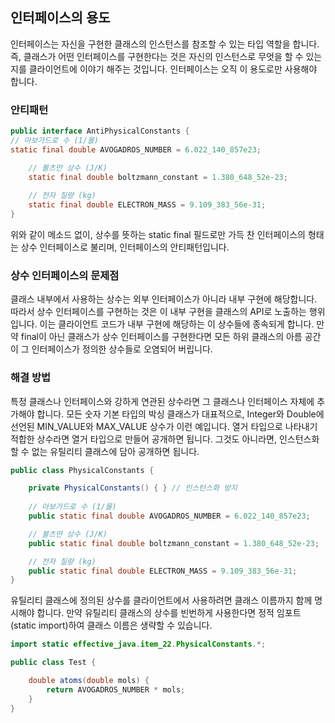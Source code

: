 ## 인터페이스의 용도
인터페이스는 자신을 구현한 클래스의 인스턴스를 참조할 수 있는 타입 역할을 합니다. 즉, 클래스가 어떤 인터페이스를 구현한다는 것은 자신의 인스턴스로 무엇을 할 수 있는지를 클라이언트에 이야기 해주는 것입니다. 인터페이스는 오직 이 용도로만 사용해야 합니다.

### 안티패턴

```java
public interface AntiPhysicalConstants {
// 아보가드로 수 (1/몰)
static final double AVOGADROS_NUMBER = 6.022_140_857e23;

    // 볼츠만 상수 (J/K)
    static final double boltzmann_constant = 1.380_648_52e-23;
    
    // 전자 질량 (kg)
    static final double ELECTRON_MASS = 9.109_383_56e-31;
}
```

위와 같이 메소드 없이, 상수를 뜻하는 static final 필드로만 가득 찬 인터페이스의 형태는 상수 인터페이스로 불리며, 인터페이스의 안티패턴입니다.

### 상수 인터페이스의 문제점
클래스 내부에서 사용하는 상수는 외부 인터페이스가 아니라 내부 구현에 해당합니다. 따라서 상수 인터페이스를 구현하는 것은 이 내부 구현을 클래스의 API로 노출하는 행위입니다. 이는 클라이언트 코드가 내부 구현에 해당하는 이 상수들에 종속되게 합니다. 만약 final이 아닌 클래스가 상수 인터페이스를 구현한다면 모든 하위 클래스의 아름 공간이 그 인터페이스가 정의한 상수들로 오염되어 버립니다.

### 해결 방법
특정 클래스나 인터페이스와 강하게 연관된 상수라면 그 클래스나 인터페이스 자체에 추가해야 합니다. 모든 숫자 기본 타입의 박싱 클래스가 대표적으로, Integer와 Double에 선언된 MIN_VALUE와 MAX_VALUE 상수가 이런 예입니다. 열거 타입으로 나타내기 적합한 상수라면 열거 타입으로 만들어 공개하면 됩니다. 그것도 아니라면, 인스턴스화할 수 없는 유틸리티 클래스에 담아 공개하면 됩니다.

```java
public class PhysicalConstants {

    private PhysicalConstants() { } // 인스턴스화 방지
    
    // 아보가드로 수 (1/몰)
    public static final double AVOGADROS_NUMBER = 6.022_140_857e23;

    // 볼츠만 상수 (J/K)
    public static final double boltzmann_constant = 1.380_648_52e-23;

    // 전자 질량 (kg)
    public static final double ELECTRON_MASS = 9.109_383_56e-31;
}
```

유틸리티 클래스에 정의된 상수를 클라이언트에서 사용하려면 클래스 이름까지 함께 명시해야 합니다. 만약 유틸리티 클래스의 상수를 빈번하게 사용한다면 정적 임포트(static import)하여 클래스 이름은 생략할 수 있습니다.

```java
import static effective_java.item_22.PhysicalConstants.*;

public class Test {

    double atoms(double mols) {
        return AVOGADROS_NUMBER * mols;
    }
}
```